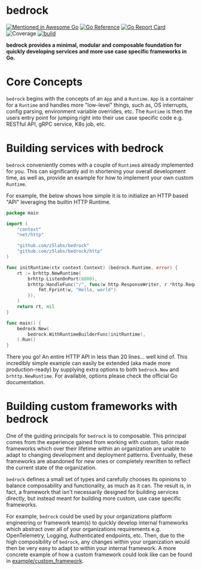 # bedrock
[![Mentioned in Awesome Go](https://awesome.re/mentioned-badge.svg)](https://github.com/avelino/awesome-go)
[![Go Reference](https://pkg.go.dev/badge/github.com/z5labs/bedrock.svg)](https://pkg.go.dev/github.com/z5labs/bedrock)
[![Go Report Card](https://goreportcard.com/badge/github.com/z5labs/bedrock)](https://goreportcard.com/report/github.com/z5labs/bedrock)
![Coverage](https://img.shields.io/badge/Coverage-95.5%25-brightgreen)
[![build](https://github.com/z5labs/bedrock/actions/workflows/build.yaml/badge.svg)](https://github.com/z5labs/bedrock/actions/workflows/build.yaml)

**bedrock provides a minimal, modular and composable foundation for
quickly developing services and more use case specific frameworks in Go.**

# Core Concepts

`bedrock` begins with the concepts of an `App` and a `Runtime`. `App`
is a container for a `Runtime` and handles more "low-level" things,
such as, OS interrupts, config parsing, environment variable overrides, etc.
The `Runtime` is then the users entry point for jumping right into
their use case specific code e.g. RESTful API, gRPC service, K8s job, etc.

# Building services with bedrock

`bedrock` conveniently comes with a couple of `Runtime`s already implemented for you.
This can significantly aid in shortening your overall development time, as well as,
provide an example for how to implement your own custom `Runtime`.

For example, the below shows how simple it is to initialize an HTTP based "API" leveraging
the builtin HTTP Runtime.
```go
package main

import (
    "context"
    "net/http"

    "github.com/z5labs/bedrock"
    "github.com/z5labs/bedrock/http"
)

func initRuntime(ctx context.Context) (bedrock.Runtime, error) {
    rt := brhttp.NewRuntime(
		brhttp.ListenOnPort(8080),
		brhttp.HandleFunc("/", func(w http.ResponseWriter, r *http.Request) {
			fmt.Fprint(w, "Hello, world")
		}),
	)
	return rt, nil
}

func main() {
	bedrock.New(
		bedrock.WithRuntimeBuilderFunc(initRuntime),
	).Run()
}
```

There you go! An entire HTTP API in less than 20 lines... well kind of. This incredibly
simple example can easily be extended (aka made more production-ready) by supplying extra
options to both `bedrock.New` and `brhttp.NewRuntime`. For available, options please
check the official Go documentation.

# Building custom frameworks with bedrock

One of the guiding principals for `bedrock` is to composable. This principal comes
from the experience gained from working with custom, tailor made frameworks which
over their lifetime within an organization are unable to adapt to changing
development and deployment patterns. Eventually, these frameworks are abandoned
for new ones or completely rewritten to reflect the current state of the organization.

`bedrock` defines a small set of types and carefully chooses its opinions to balance
composability and functionality, as much as it can. The result is, in fact, a framework
that isn't necessarily designed for building services directly, but instead meant for building
more custom, use case specific frameworks.

For example, `bedrock` could be used by your organizations platform engineering or framework
team(s) to quickly develop internal frameworks which abstract over all of your organizations
requirements e.g. OpenTelemetry, Logging, Authenticated endpoints, etc. Then, due to the high composibility
of `bedrock`, any changes within your organization would then be very easy to adapt to within
your internal framework. A more concrete example of how a custom framework could look like
can be found in [example/custom_framework](https://github.com/z5labs/bedrock/tree/main/example/custom_framework).